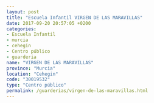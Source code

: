```yaml
---
layout: post
title: "Escuela Infantil VIRGEN DE LAS MARAVILLAS"
date: 2017-09-20 20:57:05 +0200
categories:
- Escuela Infantil
- murcia
- cehegin
- Centro público
- guarderia
name: "VIRGEN DE LAS MARAVILLAS"
province: "Murcia"
location: "Cehegin"
code: "30019532"
type: "Centro público"
permalink: /guarderias/virgen-de-las-maravillas.html
---
```

